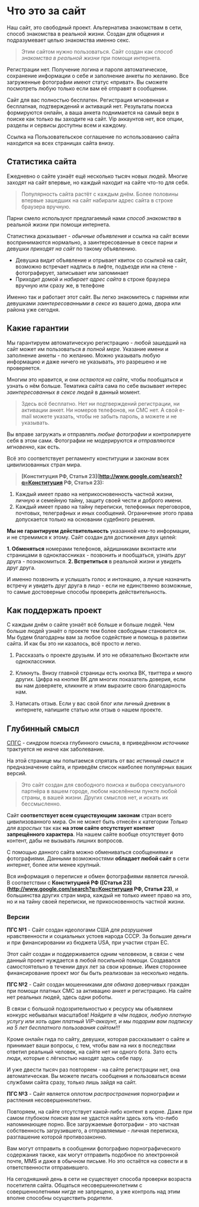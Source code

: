 # Что это за сайт

Наш сайт, это свободный проект. Альтернатива знакомствам в сети, способ знакомства в реальной жизни. Создан для общения и подразумевает целью знакомства именно секс.

> Этим сайтом нужно пользоваться. Сайт создан как _способ знакомства в реальной жизни_ при помощи интернета.

Регистрации нет. Получение логина и пароля автоматическое, сохранение информации о себе и заполнение анкеты по желанию. Все загруженные фотографии имеют статус &laquo;приват&raquo;. Вы сможете посмотреть любую только если вам её отправят в сообщении. 

Сайт для вас полностью бесплатен. Регистрация мгновенная и бесплатная, подтверждений и активаций нет. Результаты поиска формируются онлайн, а ваша анкета поднимается на самый верх в поиске как только вы заходите на сайт. Vip аккаунтов нет, все опции, разделы и сервисы доступны всем и каждому.

Ссылка на Пользовательское соглашение по использованию сайта находится на всех страницах сайта внизу.


## Статистика сайта

Ежедневно о сайте узнаёт ещё несколько тысяч новых людей. Многие заходят на сайт впервые, но каждый находит на сайте что-то для себя.

> Популярность сайта растёт с каждым днём. Более половины впервые зашедших на сайт набирали адрес сайта в строке браузера вручную.</p>

Парни смело используют предлагаемый нами _способ знакомства_ в реальной жизни при помощи интернета. 

Статистика доказывает - _обычные объявления_ и ссылка на сайт всеми воспринимаются нормально, а заинтересованные в сексе парни и девушки _приходят на сайт_ по такому объявлению.

- Девушка видит объявление и отрывает квиток со ссылкой на сайт, возможно встречает надпись в лифте, подъезде или на стене - фотографирует, записывает или запоминает
- Приходит домой и _набирает адрес сайта_ в строке браузера вручную или сразу же, в телефоне

Именно так и работает этот сайт. Вы легко знакомитесь с парнями или девушками _заинтересованными в сексе_ из вашего дома, двора или района уже сегодня.

 
## Какие гарантии</h1>

Мы гарантируем автоматическую регистрацию - любой зашедший на сайт может им пользоваться _в полной мере_. Указание имени и заполнение анкеты - по желанию. Можно указывать любую информацию и даже ничего не указывать, это разрешено и не проверяется.

Многим это нравится, и они _остаются на сайте_, чтобы пообщаться и узнать о нём больше. Тематика сайта сама по себе вызывает интерес _заинтересованных в сексе людей_ в данный момент.

> Здесь всё бесплатно. Нет ни подтверждений регистрации, ни активации анкет. Ни номеров телефонов, ни СМС нет. А свой e-mail можете указать, чтобы не забыть пароль, а можете и не указывать.

Вы вправе загружать и отправлять _любые фотографии_ и контролируете себя в этом сами. Фотографии не модерируются и _отправляются мгновенно_, как есть.

Всё это соответствует регламенту конституции и законам всех цивилизованных стран мира.

> **[Конституция РФ, Статья 23](http://www.google.com/search?q=Конституция РФ, Статья 23):** 
1. Каждый имеет право на неприкосновенность частной жизни, личную и семейную тайну, защиту своей чести и доброго имени.
2. Каждый имеет право на тайну переписки, телефонных переговоров, почтовых, телеграфных и иных сообщений. Ограничение этого права допускается только на основании судебного решения. 

**Мы не гарантируем действительность** указанной кем-то информации, и не стремимся к этому. Сайт создан для достижения двух целей:

**1. Обменяться** номерами телефонов, айдишниками вконтакте или страницами в одноклассниках - позвонить и пообщаться, узнать друг друга - познакомиться.
**2. Встретиться** в реальной жизни и увидеть друг друга.

И именно позвонить и услышать голос и интонацию, а лучше назначить встречу и увидеть друг друга в лицо - если не единственно возможные, то самые достоверные способы проверить действительность.
 
## Как поддержать проект

С каждым днём о сайте узнаёт всё больше и больше людей. Чем больше людей узнаёт о проекте тем более свободным становится он. Мы будем благодарны вам за любое содействие и помощь в развитии сайта. И как бы
это ни казалось, всё просто и легко.

1. Рассказать о проекте друзьям. И это не обязательно Вконтакте или одноклассники.

2. Кликнуть. Внизу главной страницы есть кнопка ВК, твиттера и много других. Цифра на кнопке ВК для многих показатель доверия, если вы нам доверяете, кликните и этим выразите свою благодарность нам.

3. Написать отзыв. Если у вас свой блог или личный дневник в интернете, напишите статью или отзыв о нашем проекте.

 
## Глубинный смысл

[СПГС](http://lurkmore.to/Синдром_Поиска_Глубинного_Смысла) - синдром поиска глубинного смысла, в приведённом _источнике_ трактуется не иначе как заболевание. 

На этой странице мы попытаемся спрятать от вас _истинный смысл_ и предназначение сайта, и приведём список наиболее популярных ваших версий.

> Это сайт создан для свободного поиска и выбора сексуального партнёра в вашем городе, любом населённом пункте любой страны, в вашей жизни. Других смыслов нет, и искать их бессмысленно.

Сайт **соответствует всем существующим законам** стран всего цивилизованного мира. Он не может быть отнесён к категории _Только для взрослых_ так как **на этом сайте отсутствует контент запрещённого характера**. На нашем сайте вообще отсутствует фото контент, дабы не вызывать лишних вопросов.

С помощью данного сайта можно обмениваться сообщениями и фотографиями. Данными возможностями **обладает любой сайт** в сети интернет, более или менее крупный.

Вся информация о переписке и обмен фотографиями является личной. В соответствии с **Конституцией РФ ([Статья 23](http://www.google.com/search?q=Конституция РФ, Статья 23)**, и большинства других стран мира, каждый не только имеет право на это, но и на тайну своей переписки, не прикосновенность частной жизни. 

### Версии

**ПГС №1** - Сайт создан идеологами США _для разрушения_ нравственности и социальных устоев народа СССР. За большие деньги и при финансировании из бюджета USA, при участии стран ЕС.

Этот сайт создан и поддерживается одним человеком, в связи с чем данный проект нуждается в любой посильной помощи. Создавался самостоятельно в течении двух лет за свои кровные. Имея стороннее финансирование проект мог бы быть реализован за несколько недель.

**ПГС №2** - Сайт создан мошенниками _для обмана_ доверчивых граждан при помощи платных СМС за активацию анкет и регистрацию. На сайте нет реальных людей, здесь одни роботы.

В связи с большой подозрительностью к ресурсу мы объявляем конкурс небывалых масштабов! _Найдите в чём подвох, любую платную услугу или хоть один платный VIP-аккаунт, и мы подарим вам подписку на 5 лет бесплатного пользования сайтом!!!_

Кроме онлайн гида по сайту, девушки, которая рассказывает о сайте и принимает ваши вопросы, с тем, чтобы вам на них в последствии ответил реальный человек, на сайте нет ни одного бота. Зато есть люди, которые с лёгкостью находят здесь себе пару.

И уже двести тысяч раз повторяем - на сайте регистрации нет, она автоматическая. Вы можете писать сообщения и пользоваться всеми службами сайта сразу, только лишь зайдя на сайт.

**ПГС №3** - Сайт является оплотом _распространения_ порнографии и растления несовершеннолетних.

Повторяем, на сайте отсутствует какой-либо контент в корне. Даже при самом глубоком поиске вам не удастся найти здесь хоть что-либо напоминающее порно. Все загружаемые фотографии - это частная собственность загрузившего, а отправляемые - личная переписка, разглашение которой противозаконно.

Вам могут отправить в сообщении фотографию порнографического содержания также, как могут отправить подобное по электронной почте, MMS и даже в обычном письме. Но это остаётся на совести и в ответственности отправившего.

На сегодняшний день в сети не существует способа проверки возраста посетителя сайта. Общаться несовершеннолетним с совершеннолетними нигде не запрещено, а уже контроль над этим вполне способны осуществить родители.  
